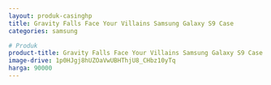 ```yaml
---
layout: produk-casinghp
title: Gravity Falls Face Your Villains Samsung Galaxy S9 Case
categories: samsung

# Produk
product-title: Gravity Falls Face Your Villains Samsung Galaxy S9 Case
image-drive: 1p0HJgj8hUZOaVwUBHThjU8_CHbz10yTq
harga: 90000
---
```

